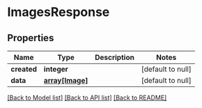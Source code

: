 # ImagesResponse

## Properties
Name | Type | Description | Notes
------------ | ------------- | ------------- | -------------
**created** | **integer** |  | [default to null]
**data** | [**array[Image]**](Image.md) |  | [default to null]

[[Back to Model list]](../README.md#documentation-for-models) [[Back to API list]](../README.md#documentation-for-api-endpoints) [[Back to README]](../README.md)


